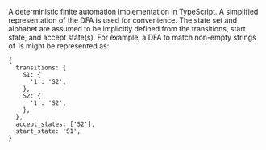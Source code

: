 A deterministic finite automation implementation in TypeScript. A simplified representation of the
DFA is used for convenience. The state set and alphabet are assumed to be implicitly defined from 
the transitions, start state, and accept state(s). For example, a DFA to match non-empty strings of
1s might be represented as:

    {
      transitions: {
        S1: {
          '1': 'S2',
        },
        S2: {
          '1': 'S2',
        },
      },
      accept_states: ['S2'],
      start_state: 'S1',
    }